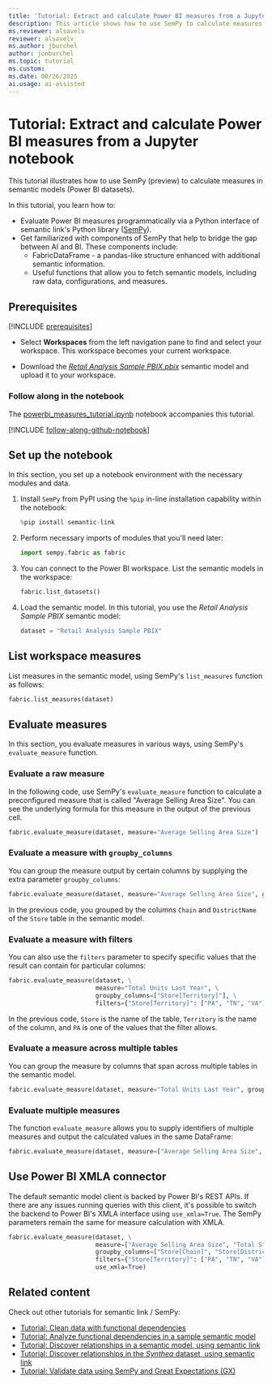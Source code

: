 ```yaml
---
title: 'Tutorial: Extract and calculate Power BI measures from a Jupyter notebook'
description: This article shows how to use SemPy to calculate measures in Power BI semantic models.
ms.reviewer: alsavelv
reviewer: alsavelv
ms.author: jburchel
author: jonburchel
ms.topic: tutorial
ms.custom:
ms.date: 08/26/2025
ai.usage: ai-assisted
---
```


<!-- nbstart https://raw.githubusercontent.com/microsoft/fabric-samples/main/docs-samples/data-science/semantic-link-samples/powerbi_measures_tutorial.ipynb -->

# Tutorial: Extract and calculate Power BI measures from a Jupyter notebook

This tutorial illustrates how to use SemPy (preview) to calculate measures in semantic models (Power BI datasets).

In this tutorial, you learn how to:

- Evaluate Power BI measures programmatically via a Python interface of semantic link's Python library ([SemPy](/python/api/semantic-link-sempy)).
- Get familiarized with components of SemPy that help to bridge the gap between AI and BI. These components include:
    - FabricDataFrame - a pandas-like structure enhanced with additional semantic information.
    - Useful functions that allow you to fetch semantic models, including raw data, configurations, and measures.

## Prerequisites

[!INCLUDE [prerequisites](./includes/prerequisites.md)]
* Select **Workspaces** from the left navigation pane to find and select your workspace. This workspace becomes your current workspace.

* Download the [_Retail Analysis Sample PBIX.pbix_](https://download.microsoft.com/download/9/6/D/96DDC2FF-2568-491D-AAFA-AFDD6F763AE3/Retail%20Analysis%20Sample%20PBIX.pbix) semantic model and upload it to your workspace.

### Follow along in the notebook

The [powerbi_measures_tutorial.ipynb](https://github.com/microsoft/fabric-samples/blob/main/docs-samples/data-science/semantic-link-samples/powerbi_measures_tutorial.ipynb) notebook accompanies this tutorial.

[!INCLUDE [follow-along-github-notebook](./includes/follow-along-github-notebook.md)]

## Set up the notebook

In this section, you set up a notebook environment with the necessary modules and data.

1. Install `SemPy` from PyPI using the `%pip` in-line installation capability within the notebook:

    ```python
    %pip install semantic-link
    ```

1. Perform necessary imports of modules that you'll need later:

    ```python
    import sempy.fabric as fabric
    ```

1. You can connect to the Power BI workspace. List the semantic models in the workspace:

    ```python
    fabric.list_datasets()
    ```

1. Load the semantic model. In this tutorial, you use the _Retail Analysis Sample PBIX_ semantic model:

    ```python
    dataset = "Retail Analysis Sample PBIX"
    ```

## List workspace measures

List measures in the semantic model, using SemPy's `list_measures` function as follows:

```python
fabric.list_measures(dataset)
```

## Evaluate measures

In this section, you evaluate measures in various ways, using SemPy's `evaluate_measure` function.

### Evaluate a raw measure

In the following code, use SemPy's `evaluate_measure` function to calculate a preconfigured measure that is called "Average Selling Area Size". You can see the underlying formula for this measure in the output of the previous cell.

```python
fabric.evaluate_measure(dataset, measure="Average Selling Area Size")
```

### Evaluate a measure with `groupby_columns`

You can group the measure output by certain columns by supplying the extra parameter `groupby_columns`:

```python
fabric.evaluate_measure(dataset, measure="Average Selling Area Size", groupby_columns=["Store[Chain]", "Store[DistrictName]"])
```

In the previous code, you grouped by the columns `Chain` and `DistrictName` of the `Store` table in the semantic model.

### Evaluate a measure with filters

You can also use the `filters` parameter to specify specific values that the result can contain for particular columns:

```python
fabric.evaluate_measure(dataset, \
                        measure="Total Units Last Year", \
                        groupby_columns=["Store[Territory]"], \
                        filters={"Store[Territory]": ["PA", "TN", "VA"], "Store[Chain]": ["Lindseys"]})
```

In the previous code, `Store` is the name of the table, `Territory` is the name of the column, and `PA` is one of the values that the filter allows.

### Evaluate a measure across multiple tables

You can group the measure by columns that span across multiple tables in the semantic model.

```python
fabric.evaluate_measure(dataset, measure="Total Units Last Year", groupby_columns=["Store[Territory]", "Sales[ItemID]"])
```

### Evaluate multiple measures

The function `evaluate_measure` allows you to supply identifiers of multiple measures and output the calculated values in the same DataFrame:

```python
fabric.evaluate_measure(dataset, measure=["Average Selling Area Size", "Total Stores"], groupby_columns=["Store[Chain]", "Store[DistrictName]"])
```

## Use Power BI XMLA connector

The default semantic model client is backed by Power BI's REST APIs. If there are any issues running queries with this client, it's possible to switch the backend to Power BI's XMLA interface using `use_xmla=True`. The SemPy parameters remain the same for measure calculation with XMLA.

```python
fabric.evaluate_measure(dataset, \
                        measure=["Average Selling Area Size", "Total Stores"], \
                        groupby_columns=["Store[Chain]", "Store[DistrictName]"], \
                        filters={"Store[Territory]": ["PA", "TN", "VA"], "Store[Chain]": ["Lindseys"]}, \
                        use_xmla=True)
```

## Related content

Check out other tutorials for semantic link / SemPy:

- [Tutorial: Clean data with functional dependencies](tutorial-data-cleaning-functional-dependencies.md)
- [Tutorial: Analyze functional dependencies in a sample semantic model](tutorial-power-bi-dependencies.md)
- [Tutorial: Discover relationships in a semantic model, using semantic link](tutorial-power-bi-relationships.md)
- [Tutorial: Discover relationships in the _Synthea_ dataset, using semantic link](tutorial-relationships-detection.md)
- [Tutorial: Validate data using SemPy and Great Expectations (GX)](tutorial-great-expectations.md)

<!-- nbend -->
